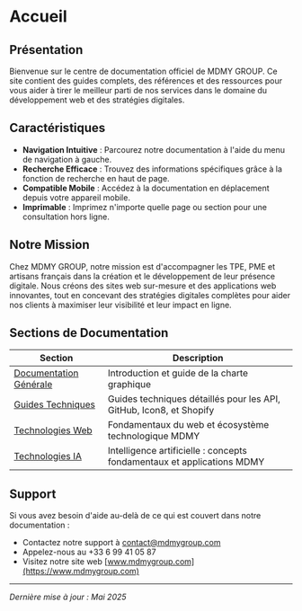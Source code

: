 # Accueil

## Présentation

Bienvenue sur le centre de documentation officiel de MDMY GROUP. Ce site contient des guides complets, des références et des ressources pour vous aider à tirer le meilleur parti de nos services dans le domaine du développement web et des stratégies digitales.

## Caractéristiques

- **Navigation Intuitive** : Parcourez notre documentation à l'aide du menu de navigation à gauche.
- **Recherche Efficace** : Trouvez des informations spécifiques grâce à la fonction de recherche en haut de page.
- **Compatible Mobile** : Accédez à la documentation en déplacement depuis votre appareil mobile.
- **Imprimable** : Imprimez n'importe quelle page ou section pour une consultation hors ligne.

## Notre Mission

Chez MDMY GROUP, notre mission est d'accompagner les TPE, PME et artisans français dans la création et le développement de leur présence digitale. Nous créons des sites web sur-mesure et des applications web innovantes, tout en concevant des stratégies digitales complètes pour aider nos clients à maximiser leur visibilité et leur impact en ligne.

## Sections de Documentation

| Section | Description |
| ------- | ----------- |
| [Documentation Générale](documentation-generale/introduction.md) | Introduction et guide de la charte graphique |
| [Guides Techniques](guides-techniques/index.md) | Guides techniques détaillés pour les API, GitHub, Icon8, et Shopify |
| [Technologies Web](technologies-web/index.md) | Fondamentaux du web et écosystème technologique MDMY |
| [Technologies IA](technologies-ia/index.md) | Intelligence artificielle : concepts fondamentaux et applications MDMY |

## Support

Si vous avez besoin d'aide au-delà de ce qui est couvert dans notre documentation :

- Contactez notre support à [contact@mdmygroup.com](mailto:contact@mdmygroup.com)
- Appelez-nous au +33 6 99 41 05 87
- Visitez notre site web [www.mdmygroup.com](https://www.mdmygroup.com)


---

*Dernière mise à jour : Mai 2025*